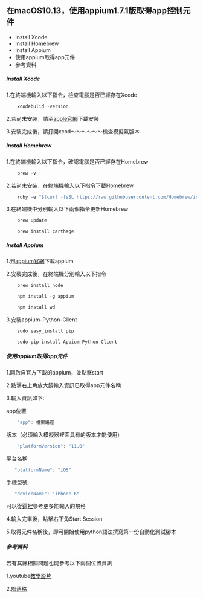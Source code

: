 ## 在macOS10.13，使用appium1.7.1版取得app控制元件

 * Install Xcode
 * Install Homebrew
 * Install Appium
 * 使用appium取得app元件
 * 參考資料

##### Install Xcode
1.在終端機輸入以下指令，檢查電腦是否已經存在Xcode
```javascript
    xcodebulid -version
```

2.若尚未安裝，請至[apple官網](https://developer.apple.com/xcode/)下載安裝

3.安裝完成後，請打開xcod～～～～～～檢查模擬氣版本

##### Install Homebrew
1.在終端機輸入以下指令，確認電腦是否已經存在Homebrew
```javascript
    brew -v
```
2.若尚未安裝，在終端機輸入以下指令下載Homebrew
```javascript
    ruby -e "$(curl -fsSL https://raw.githubusercontent.com/Homebrew/install/master/install)"
```
3.在終端機中分別輸入以下兩個指令更新Homebrew
```javascript
    brew update
```
```javascript
    brew install carthage
```
##### Install Appium
1.到[appium官網](http://appium.io/)下載appium

2.安裝完成後，在終端機分別輸入以下指令
```javascript
    brew install node
```
```javascript
    npm install -g appium
```
```javascript
    npm install wd
```
3.安裝appium-Python-Client
```javascript
    sudo easy_install pip
```
```javascript
    sudo pip install Appium-Python-Client
```

##### 使用appium取得app元件
1.開啟自官方下載的appium，並點擊start

2.點擊右上角放大鏡輸入資訊已取得app元件名稱

3.輸入資訊如下:

app位置
```javascript
    "app": 檔案路徑
```
版本（必須輸入模擬器裡面具有的版本才能使用）
```javascript
    "platformVersion": "11.0"
```
平台名稱
```javascript
   "platformName": "iOS"
```
手機型號
```javascript
   "deviceName": "iPhone 6"
```

可以從[這裡](https://github.com/appium/appium/blob/master/docs/en/writing-running-appium/caps.md)參考更多能輸入的規格

4.輸入完畢後，點擊右下角Start Session

5.取得元件名稱後，即可開始使用python語法撰寫第一份自動化測試腳本



##### 參考資料
若有其餘相關問題也能參考以下兩個位置資訊

1.youtube[教學影片](https://www.youtube.com/watch?v=IKOXr095jtM)

2.[部落格](https://tracydeng.github.io/2017/02/appium-install/)
